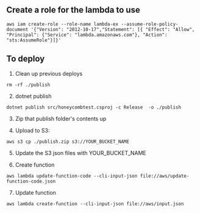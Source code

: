 ## Create a role for the lambda to use
```
aws iam create-role --role-name lambda-ex --assume-role-policy-document '{"Version": "2012-10-17","Statement": [{ "Effect": "Allow", "Principal": {"Service": "lambda.amazonaws.com"}, "Action": "sts:AssumeRole"}]}'
```

## To deploy
1. Clean up previous deploys
```
rm -rf ./publish
```

2. dotnet publish
```
dotnet publish src/honeycombtest.csproj -c Release  -o ./publish
```

3. Zip that publish folder's contents up

4. Upload to S3:
```
aws s3 cp ./publish.zip s3://YOUR_BUCKET_NAME
```

5. Update the S3 json files with YOUR_BUCKET_NAME 

6. Create function 
```
aws lambda update-function-code --cli-input-json file://aws/update-function-code.json
```

7. Update function
```
aws lambda create-function --cli-input-json file://aws/input.json
```